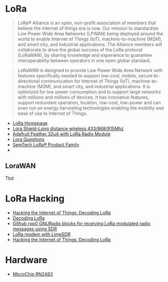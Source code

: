 # LoRa

> LoRa® Alliance is an open, non-profit association of members that believe the internet of things era is now. Our mission to standardize Low Power Wide Area Networks (LPWAN) being deployed around the world to enable Internet of Things (IoT), machine-to-machine (M2M), and smart city, and industrial applications. The Alliance members will collaborate to drive the global success of the LoRa protocol (LoRaWAN), by sharing knowledge and experience to guarantee interoperability between operators in one open global standard.

> LoRaWAN is designed to provide Low Power Wide Area Network with features specifically needed to support low-cost, mobile, secure bi-directional communication for Internet of Things (IoT), machine-to-machine (M2M), and smart city, and industrial applications. It is optimized for low power consumption and to support large networks with millions and millions of devices. It has innovative features, support redundant operation, location, low-cost, low-power and can even run on energy harvesting technologies enabling the mobility and ease of use to Internet of Things.

- [LoRa Homepage](https://www.lora-alliance.org/)
- [Lora Shield-Long distance wireless 433/868/915Mhz](https://www.tindie.com/products/edwin/lora-shield-long-distance-wireless-433868915mhz-/)
- [Adafruit Feather 32u4 with LoRa Radio Module](https://learn.adafruit.com/adafruit-feather-32u4-radio-with-lora-radio-module)
- [Lora Questions](http://forum.thethingsnetwork.org/)
- [SemTech LoRa® Product Family](http://www.semtech.com/wireless-rf/lora.html)
- [](https://www.loriot.io/)

## LoraWAN

Tbd

# LoRa Hacking

- [Hacking the Internet of Things: Decoding LoRa](http://regator.com/p/270742580/hacking_the_internet_of_things_decoding_lora/)
- [Decoding LoRa](https://revspace.nl/DecodingLora)
- [Github rpp0 GNURadio blocks for receiving LoRa modulated radio messages using SDR](https://github.com/rpp0/gr-lora)
- [LoRa modem with LimeSDR](https://myriadrf.org/blog/lora-modem-limesdr/)
- [Hacking the Internet of Things: Decoding LoRa](http://hackaday.com/2016/01/31/hacking-the-internet-of-things-decoding-lora/)

# Hardware

- [MicroChip RN2483](http://www.microchip.com/wwwproducts/en/RN2483)